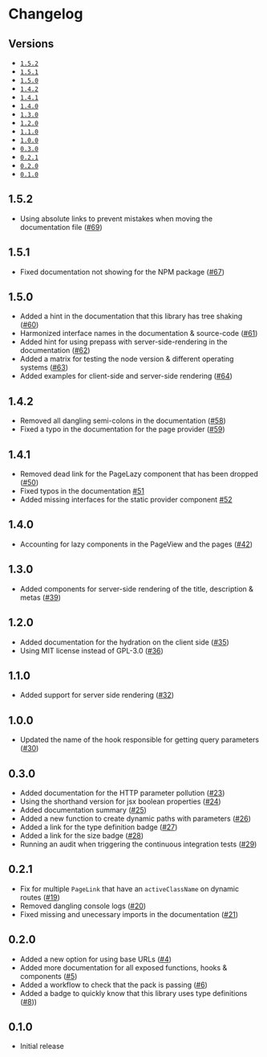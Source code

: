 # Changelog

## Versions

- [`1.5.2`](#152)
- [`1.5.1`](#151)
- [`1.5.0`](#150)
- [`1.4.2`](#142)
- [`1.4.1`](#141)
- [`1.4.0`](#140)
- [`1.3.0`](#130)
- [`1.2.0`](#120)
- [`1.1.0`](#110)
- [`1.0.0`](#100)
- [`0.3.0`](#030)
- [`0.2.1`](#021)
- [`0.2.0`](#020)
- [`0.1.0`](#010)

## 1.5.2

- Using absolute links to prevent mistakes when moving the documentation file ([#69](https://github.com/aminnairi/preact-page/pull/69))

## 1.5.1

- Fixed documentation not showing for the NPM package ([#67](https://github.com/aminnairi/preact-page/pull/67))

## 1.5.0

- Added a hint in the documentation that this library has tree shaking ([#60](https://github.com/aminnairi/preact-page/pull/60))
- Harmonized interface names in the documentation & source-code ([#61](https://github.com/aminnairi/preact-page/pull/61))
- Added hint for using prepass with server-side-rendering in the documentation ([#62](https://github.com/aminnairi/preact-page/pull/62))
- Added a matrix for testing the node version & different operating systems ([#63](https://github.com/aminnairi/preact-page/pull/63))
- Added examples for client-side and server-side rendering ([#64](https://github.com/aminnairi/preact-page/pull/64))

## 1.4.2

- Removed all dangling semi-colons in the documentation ([#58](https://github.com/aminnairi/preact-page/pull/58))
- Fixed a typo in the documentation for the page provider ([#59](https://github.com/aminnairi/preact-page/pull/59))

## 1.4.1

- Removed dead link for the PageLazy component that has been dropped ([#50](https://github.com/aminnairi/preact-page/pull/50))
- Fixed typos in the documentation [#51](https://github.com/aminnairi/preact-page/pull/51)
- Added missing interfaces for the static provider component [#52](https://github.com/aminnairi/preact-page/pull/52)

## 1.4.0

- Accounting for lazy components in the PageView and the pages ([#42](https://github.com/aminnairi/preact-page/pull/42))

## 1.3.0

- Added components for server-side rendering of the title, description & metas ([#39](https://github.com/aminnairi/preact-page/pull/39))

## 1.2.0

- Added documentation for the hydration on the client side ([#35](https://github.com/aminnairi/preact-page/pull/35))
- Using MIT license instead of GPL-3.0 ([#36](https://github.com/aminnairi/preact-page/pull/36))

## 1.1.0

- Added support for server side rendering ([#32](https://github.com/aminnairi/preact-page/pull/32))

## 1.0.0

- Updated the name of the hook responsible for getting query parameters ([#30](https://github.com/aminnairi/preact-page/pull/30))

## 0.3.0

- Added documentation for the HTTP parameter pollution ([#23](https://github.com/aminnairi/preact-page/pull/23))
- Using the shorthand version for jsx boolean properties ([#24](https://github.com/aminnairi/preact-page/pull/24))
- Added documentation summary ([#25](https://github.com/aminnairi/preact-page/pull/25))
- Added a new function to create dynamic paths with parameters ([#26](https://github.com/aminnairi/preact-page/pull/26))
- Added a link for the type definition badge ([#27](https://github.com/aminnairi/preact-page/pull/27))
- Added a link for the size badge ([#28](https://github.com/aminnairi/preact-page/pull/28))
- Running an audit when triggering the continuous integration tests ([#29](https://github.com/aminnairi/preact-page/pull/29))

## 0.2.1

- Fix for multiple `PageLink` that have an `activeClassName` on dynamic routes ([#19](https://github.com/aminnairi/preact-page/pull/19))
- Removed dangling console logs ([#20](https://github.com/aminnairi/preact-page/pull/20))
- Fixed missing and unecessary imports in the documentation ([#21](https://github.com/aminnairi/preact-page/pull/21))

## 0.2.0

- Added a new option for using base URLs ([#4](https://github.com/aminnairi/preact-page/pull/4))
- Added more documentation for all exposed functions, hooks & components ([#5](https://github.com/aminnairi/preact-page/pull/5))
- Added a workflow to check that the pack is passing ([#6](https://github.com/aminnairi/preact-page/pull/6))
- Added a badge to quickly know that this library uses type definitions ([#8](https://github.com/aminnairi/preact-page/pull/8)))

## 0.1.0

- Initial release

